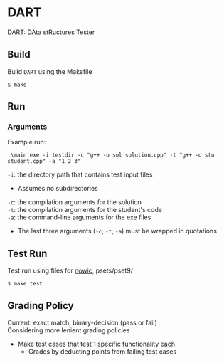 # DART
DART: DAta stRuctures Tester

## Build
Build `DART` using the Makefile
```
$ make
```

## Run
### Arguments
Example run:
```
.\main.exe -i testdir -c "g++ -o sol solution.cpp" -t "g++ -o stu student.cpp" -a "1 2 3"
```
`-i`: the directory path that contains test input files<br>
* Assumes no subdirectories

`-c`: the compilation arguments for the solution<br>
`-t`: the compilation arguments for the student's code<br>
`-a`: the command-line arguments for the exe files
* The last three arguments (`-c`, `-t`, `-a`) must be wrapped in quotations

## Test Run
Test run using files for [nowic](https://github.com/idebtor/nowic), psets/pset9/
```
$ make test
```

## Grading Policy
Current: exact match, binary-decision (pass or fail)<br>
Considering more lenient grading policies
* Make test cases that test 1 specific functionality each
    * Grades by deducting points from failing test cases
